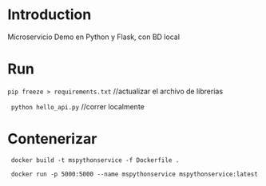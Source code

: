 # Introduction 
Microservicio Demo en Python y Flask, con BD local

# Run

 `pip freeze > requirements.txt` //actualizar el archivo de librerias
 
` python hello_api.py` //correr localmente
 
 # Contenerizar
` docker build -t mspythonservice -f Dockerfile .`

` docker run -p 5000:5000 --name mspythonservice mspythonservice:latest`
